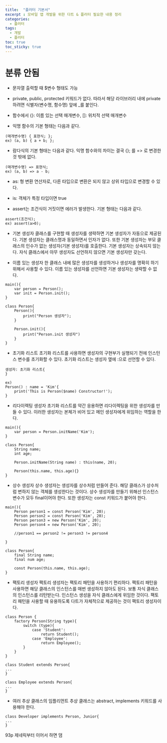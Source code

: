 ```yaml
---
title:  "플러터 기본서"
excerpt : 모바일 앱 개발을 위한 다트 & 플러터 필요한 내용 정리 
categories:
  - 플러터
tags:
  - 개발
  - 플러터
toc: true
toc_sticky: true
---
```

# 분류 안됨
- 문자열 출력할 때 $변수 형태도 가능

- private, public, protected 키워드가 없다. 따라서 해당 라이브러리 내에 private 하려면 식별자(변수명, 함수명) 앞에 _를 붙인다.

- 함수에서 {}: 이름 있는 선택 매개변수, []: 위치적 선택 매개변수

- 익명 함수의 기본 형태는 다음과 같다.
```
(매개변수명) { 표현식; };
ex) (a, b) { a + b; };
```
- 람다식의 기본 형태는 다음과 같다. 익명 함수와의 차이는 결국 {}; 를 => 로 변경한 것 밖에 없다.
```
(매개변수명) => 표현식;
ex) (a, b) => a - b;
```

- as: 형 변환 연산자로, 다른 타입으로 변환은 되지 않고 상위 타입으로 변경할 수 있다.

- is: 객체가 특정 타입이면 true

- assert는 조건식이 거짓이면 에러가 발생한다. 기본 형태는 다음과 같다.
```
assert(조건식);
ex) assert(a>0);
```

- 기본 생성자
클래스를 구현할 때 생성자를 생략하면 기본 생성자가 자동으로 제공된다. 기본 생성자는 클래스명과 동일하면서 인자가 없다. 또한 기본 생성자는 부모 클래스의 인수가 없는 생성자(기본 생성자)를 호출한다.
기본 생성자는 상속되지 않는다. 자식 클래스에서 아무 생성자도 선언하지 않으면 기본 생성자만 갖는다.

- 이름 있는 생성자
한 클래스 내에 많은 생성자를 생성하거나 생성자를 명확히 하기 위해서 사용할 수 있다. 이름 있는 생성자를 선언하면 기본 생성자는 생략할 수 없다.
```
main(){
    var person = Person();
    var init = Person.init();
}

class Person{
    Person(){
        print("Person 생성자");
    }
    
    Person.init(){
        print("Person.init 생성자")
    }
}
```

- 초기화 리스트
초기화 리스트를 사용하면 생성자의 구현부가 실행되기 전에 인스턴스 변수를 초기화할 수 있다. 초기화 리스트는 생성자 옆에 :으로 선언할 수 있다.
```
생성자: 초기화 리스트{
}

ex)
Person() : name = 'Kim'{
    print('This is Person($name) Constructor!');
}
```

- 리다이렉팅 생성자
초기화 리스트를 약간 응용하면 리다이렉팅을 위한 생성자를 만들 수 있다. 이러한 생성자는 본체가 비어 있고 메인 생성자에게 위임하는 역할을 한다.
```
main(){
    var person = Person.initName('Kim');
}

class Person{
    String name;
    int age;
    
    Person.initName(String name) : this(name, 20);
    
    Person(this.name, this.age){}
}
```

- 상수 생성자
상수 생성자는 생성자를 상수처럼 만들어 준다. 해당 클래스가 상수처럼 변하지 않는 객체를 생성한다는 것이다. 상수 생성자를 만들기 위해선 인스턴스 변수가 모두 final이어야 한다. 또한 생성자는 const 키워드가 붙어야 한다.

```
main(){
    Person person1 = const Person('Kim', 20); 
    Person person2 = const Person('Kim', 20);
    Person person3 = new Person('Kim', 20);
    Person person4 = new Person('Kim', 20);
    
    //person1 == person2 != person3 != person4
    
}

class Person{
    final String name;
    final num age;
    
    const Person(this.name, this.age);
}
```

- 팩토리 생성자
팩토리 생성자는 팩토리 패턴을 사용하기 편리하다. 팩토리 패턴을 사용하면 해당 클래스의 인스턴스를 매번 생성하지 않아도 된다. 보통 자식 클래스의 인스턴스를 리턴받는다. 
인스턴스 생성을 자식 클래스에게 위임한 것이다. 팩토리 패턴을 사용할 때 유용하도록 다트가 자체적으로 제공하는 것이 팩토리 생성자이다.
```
class Person {
    factory Person(String type){
        switch (type){
            case 'Student':
                return Student();
            case 'Employee':
                return Employee();
        }
    }
}

class Student extends Person{
...
}

class Employee extends Person{
...
}
```

- 여러 추상 클래스의 임플리먼트
추상 클래스는 abstract, implements 키워드를 사용해야 한다.
```
class Developer implements Person, Junior{
...
}
```

93p 제네릭부터 이어서 하면 댐
